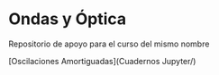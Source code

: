 # Ondas y Óptica

Repositorio de apoyo para el curso del mismo nombre


[Oscilaciones Amortiguadas](Cuadernos Jupyter/)
